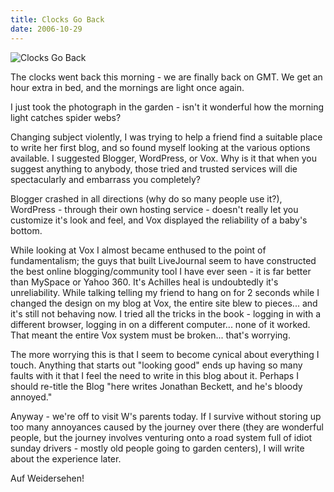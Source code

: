 ```yaml
---
title: Clocks Go Back
date: 2006-10-29
---
```


![Clocks Go Back](https://source.unsplash.com/jpkvklXwt98/1600x900)

The clocks went back this morning - we are finally back on GMT. We get an hour extra in bed, and the mornings are light once again.

I just took the photograph in the garden - isn't it wonderful how the morning light catches spider webs?

Changing subject violently, I was trying to help a friend find a suitable place to write her first blog, and so found myself looking at the various options available. I suggested Blogger, WordPress, or Vox. Why is it that when you suggest anything to anybody, those tried and trusted services will die spectacularly and embarrass you completely?

Blogger crashed in all directions (why do so many people use it?), WordPress - through their own hosting service - doesn't really let you customize it's look and feel, and Vox displayed the reliability of a baby's bottom.

While looking at Vox I almost became enthused to the point of fundamentalism; the guys that built LiveJournal seem to have constructed the best online blogging/community tool I have ever seen - it is far better than MySpace or Yahoo 360. It's Achilles heal is undoubtedly it's unreliability. While talking telling my friend to hang on for 2 seconds while I changed the design on my blog at Vox, the entire site blew to pieces... and it's still not behaving now. I tried all the tricks in the book - logging in with a different browser, logging in on a different computer... none of it worked. That meant the entire Vox system must be broken... that's worrying.

The more worrying this is that I seem to become cynical about everything I touch. Anything that starts out "looking good" ends up having so many faults with it that I feel the need to write in this blog about it. Perhaps I should re-title the Blog "here writes Jonathan Beckett, and he's bloody annoyed."

Anyway - we're off to visit W's parents today. If I survive without storing up too many annoyances caused by the journey over there (they are wonderful people, but the journey involves venturing onto a road system full of idiot sunday drivers - mostly old people going to garden centers), I will write about the experience later.

Auf Weidersehen!